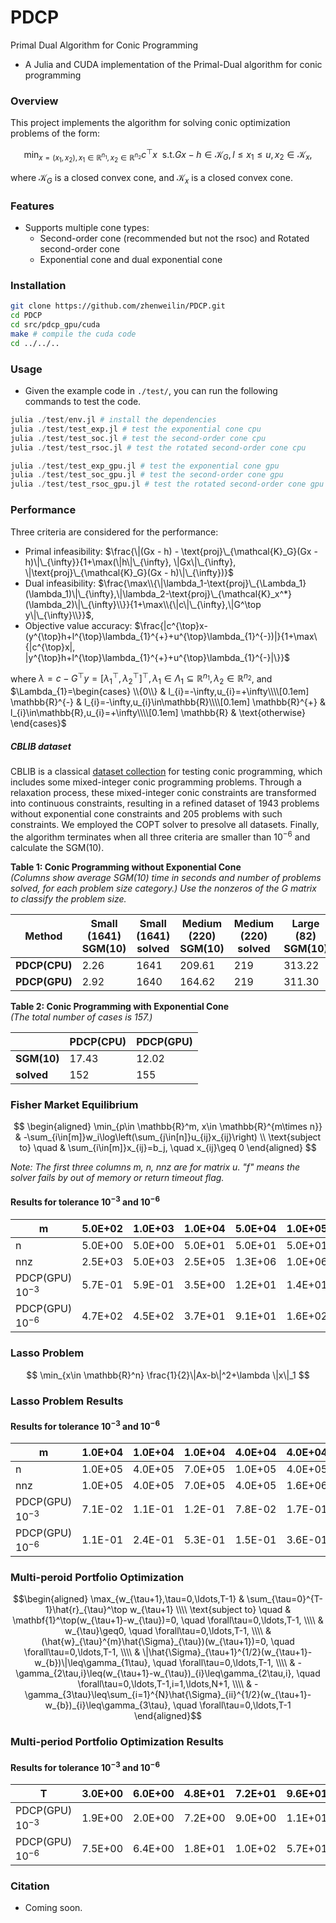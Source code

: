 # PDCP
Primal Dual Algorithm for Conic Programming
- A Julia and CUDA implementation of the Primal-Dual algorithm for conic programming

### Overview
This project implements the algorithm for solving conic optimization problems of the form:

$$\min_{x=(x_1,x_2),x_1\in \mathbb{R}^{n_1}, x_2\in \mathbb{R}^{n_2}} c^{\top} x\ \  \text{s.t.} Gx-h\in \mathcal{K}_G, l\leq x_1\leq u, x_2 \in \mathcal{K}_x,$$

where $\mathcal{K}_G$ is a closed convex cone, and $\mathcal{K}_x$ is a closed convex cone.



### Features
- Supports multiple cone types:
    - Second-order cone (recommended but not the rsoc) and Rotated second-order cone
    - Exponential cone and dual exponential cone


### Installation
```bash
git clone https://github.com/zhenweilin/PDCP.git
cd PDCP
cd src/pdcp_gpu/cuda
make # compile the cuda code
cd ../../..
```


### Usage
- Given the example code in `./test/`, you can run the following commands to test the code.
```julia
julia ./test/env.jl # install the dependencies
julia ./test/test_exp.jl # test the exponential cone cpu
julia ./test/test_soc.jl # test the second-order cone cpu
julia ./test/test_rsoc.jl # test the rotated second-order cone cpu

julia ./test/test_exp_gpu.jl # test the exponential cone gpu
julia ./test/test_soc_gpu.jl # test the second-order cone gpu
julia ./test/test_rsoc_gpu.jl # test the rotated second-order cone gpu
```


### Performance
Three criteria are considered for the performance:
- Primal infeasibility: $\frac{\|(Gx - h) - \text{proj}\_{\mathcal{K}_G}(Gx - h)\|\_{\infty}}{1+\max(\|h\|\_{\infty}, \|Gx\|\_{\infty}, \|\text{proj}\_{\mathcal{K}_G}(Gx - h)\|\_{\infty})}$
- Dual infeasibility: $\frac{\max\\{\|\lambda_1-\text{proj}\_{\Lambda_1}(\lambda_1)\|\_{\infty},\|\lambda_2-\text{proj}\_{\mathcal{K}_x^*}(\lambda_2)\|\_{\infty}\\}}{1+\max\\{\|c\|\_{\infty},\|G^\top y\|\_{\infty}\\}}$, 
- Objective value accuracy: $\frac{|c^{\top}x-(y^{\top}h+l^{\top}\lambda_{1}^{+}+u^{\top}\lambda_{1}^{-})|}{1+\max\{|c^{\top}x|, |y^{\top}h+l^{\top}\lambda_{1}^{+}+u^{\top}\lambda_{1}^{-}|\}}$

where $\lambda=c-G^{\top}y=[\lambda_{1}^{\top},\lambda_{2}^{\top}]^{\top},\lambda_1\in \Lambda_1 \subseteq \mathbb{R}^{n_1}, \lambda_2\in \mathbb{R}^{n_2}$, and 
$\Lambda_{1}=\begin{cases}
    \\{0\\} & l_{i}=-\infty,u_{i}=+\infty\\\\[0.1em]
    \mathbb{R}^{-} & l_{i}=-\infty,u_{i}\in\mathbb{R}\\\\[0.1em]
    \mathbb{R}^{+} & l_{i}\in\mathbb{R},u_{i}=+\infty\\\\[0.1em]
    \mathbb{R} & \text{otherwise}
\end{cases}$

##### CBLIB dataset
CBLIB is a classical [dataset collection](https://cblib.zib.de/download/all/) for testing conic programming, which includes some mixed-integer conic programming problems. Through a relaxation process, these mixed-integer conic constraints are transformed into continuous constraints, resulting in a refined dataset of 1943 problems without exponential cone constraints and 205 problems with such constraints. We employed the COPT solver to presolve all datasets.
Finally, the algorithm terminates when all three criteria are smaller than $10^{-6}$ and calculate the SGM(10).

**Table 1: Conic Programming without Exponential Cone**  
*(Columns show average SGM(10) time in seconds and number of problems solved, for each problem size category.) Use the nonzeros of the G matrix to classify the problem size.*

| **Method**      | **Small (1641)<br>SGM(10)** | **Small (1641)<br>solved** | **Medium (220)<br>SGM(10)** | **Medium (220)<br>solved** | **Large (82)<br>SGM(10)** | **Large (82)<br>solved** | **Total (1943)<br>SGM(10)** | **Total (1943)<br>solved** |
|-----------------|-----------------------------|----------------------------|-----------------------------|----------------------------|---------------------------|---------------------------|-----------------------------|----------------------------|
| **PDCP(CPU)**   | 2.26                       | 1641                       | 209.61                      | 219                        | 313.22                    | 80                        | 2.74                        | 1940                       |
| **PDCP(GPU)**   | 2.92                       | 1640                       | 164.62                      | 219                        | 311.30                    | 82                        | 2.27                        | 1941                       |


**Table 2: Conic Programming with Exponential Cone**  
*(The total number of cases is 157.)*

|                | **PDCP(CPU)** | **PDCP(GPU)** |
|----------------|----------------|------------|
| **SGM(10)**    | 17.43          | 12.02       |
| **solved**     | 152           | 155        |


### Fisher Market Equilibrium
$$
\begin{aligned}
\min_{p\in \mathbb{R}^m, x\in \mathbb{R}^{m\times n}} & -\sum_{i\in[m]}w_i\log\left(\sum_{j\in[n]}u_{ij}x_{ij}\right) \\
\text{subject to} \quad & \sum_{i\in[m]}x_{ij}=b_j, \quad x_{ij}\geq 0
\end{aligned}
$$


*Note: The first three columns m, n, nnz are for matrix u. "f" means the solver fails by out of memory or return timeout flag.*

#### Results for tolerance $10^{-3}$ and $10^{-6}$
| m | 5.0E+02 | 1.0E+03 | 1.0E+04 | 5.0E+04 | 1.0E+05 | 1.0E+05 | 1.0E+05 | 1.2E+05 | 1.5E+05 | 1.8E+05 | 2.0E+05 | 2.2E+05 | 2.5E+05 | 2.8E+05 |
|---|----|----|----|----|----|----|----|----|----|----|----|----|----|----|
| n | 5.0E+00 | 5.0E+00 | 5.0E+01 | 5.0E+01 | 5.0E+01 | 5.0E+02 | 1.0E+03 | 1.0E+03 | 1.0E+03 | 1.0E+03 | 1.0E+03 | 1.0E+03 | 1.0E+03 | 1.0E+03 |
| nnz | 2.5E+03 | 5.0E+03 | 2.5E+05 | 1.3E+06 | 1.0E+06 | 1.0E+07 | 2.0E+07 | 2.5E+07 | 3.0E+07 | 3.5E+07 | 4.0E+07 | 4.5E+07 | 5.0E+07 | 5.5E+07 |
| PDCP(GPU) $10^{-3}$ | 5.7E-01 | 5.9E-01 | 3.5E+00 | 1.2E+01 | 1.4E+01 | 4.2E+02 | 3.8E+02 | 5.9E+02 | 6.6E+02 | 1.1E+03 | 1.0E+03 | 1.3E+03 | 1.8E+03 | 1.6E+03 |
| PDCP(GPU) $10^{-6}$ |  4.7E+02 | 4.5E+02 | 3.7E+01 | 9.1E+01 | 1.6E+02 |2.9E+03 | 3.3E+03 | 5.0E+03 | 1.0E+04  | 7.3E+03 | 1.6E+04 | 9.4E+03  | 1.2E+04 | 1.2E+04 |



### Lasso Problem 
$$
\min_{x\in \mathbb{R}^n} \frac{1}{2}\|Ax-b\|^2+\lambda \|x\|_1
$$

### Lasso Problem Results

#### Results for tolerance $10^{-3}$ and $10^{-6}$

| m | 1.0E+04 | 1.0E+04 | 1.0E+04 | 4.0E+04 | 4.0E+04 | 4.0E+04 | 7.0E+04 | 7.0E+04 | 7.0E+04 | 1.0E+05 | 1.0E+05 | 1.0E+05 | 4.0E+05 | 4.0E+05 | 4.0E+05 | 7.0E+05 | 7.0E+05 | 7.0E+05 | 7.5E+05 |
|---|----|----|----|----|----|----|----|----|----|----|----|----|----|----|----|----|----|----|----|
| n | 1.0E+05 | 4.0E+05 | 7.0E+05 | 1.0E+05 | 4.0E+05 | 7.0E+05 | 1.0E+05 | 4.0E+05 | 7.0E+05 | 1.0E+06 | 4.0E+06 | 7.0E+06 | 1.0E+06 | 4.0E+06 | 7.0E+06 | 1.0E+06 | 4.0E+06 | 7.0E+06 | 7.5E+06 |
| nnz | 1.0E+05 | 4.0E+05 | 7.0E+05 | 4.0E+05 | 1.6E+06 | 2.8E+06 | 7.0E+05 | 2.8E+06 | 4.9E+06 | 1.0E+07 | 4.0E+07 | 7.0E+07 | 4.0E+07 | 1.6E+08 | 2.8E+08 | 7.0E+07 | 2.8E+08 | 4.9E+08 | 5.6E+08 |
| PDCP(GPU) $10^{-3}$ | 7.1E-02 | 1.1E-01 | 1.2E-01 | 7.8E-02 | 1.7E-01 | 3.0E-01 | 1.3E-01 | 2.6E-01 | 2.9E-01 | 5.5E-01 | 9.1E+00 | 1.9E+01 | 3.3E+00 | 3.6E+01 | 1.2E+02 | 5.6E+00 | 6.2E+01 | 3.2E+02 | 4.7E+02 |
| PDCP(GPU) $10^{-6}$ | 1.1E-01 | 2.4E-01 | 5.3E-01 | 1.5E-01 | 3.6E-01 | 6.1E-01 | 2.1E-01 | 5.9E-01 | 8.4E-01 | 1.4E+00 | 2.6E+01 | 5.6E+01 | 7.5E+00 | 8.0E+01 | 2.6E+02 | 1.3E+01 | 2.6E+02 | 5.2E+02 | 6.0E+02 |

### Multi-peroid Portfolio Optimization
$$\begin{aligned}
\max_{w_{\tau+1},\tau=0,\ldots,T-1} & \sum_{\tau=0}^{T-1}\hat{r}_{\tau}^\top w_{\tau+1} \\\\
\text{subject to} \quad & \mathbf{1}^\top(w_{\tau+1}-w_{\tau})=0, \quad \forall\tau=0,\ldots,T-1, \\\\
& w_{\tau}\geq0, \quad \forall\tau=0,\ldots,T-1, \\\\
& (\hat{w}_{\tau}^{m}\hat{\Sigma}_{\tau})(w_{\tau+1})=0, \quad \forall\tau=0,\ldots,T-1, \\\\
& \|\hat{\Sigma}_{\tau+1}^{1/2}(w_{\tau+1}-w_{b})\|\leq\gamma_{1\tau}, \quad \forall\tau=0,\ldots,T-1, \\\\
& -\gamma_{2\tau,i}\leq(w_{\tau+1}-w_{\tau})_{i}\leq\gamma_{2\tau,i}, \quad \forall\tau=0,\ldots,T-1,i=1,\ldots,N+1, \\\\
& -\gamma_{3\tau}\leq\sum_{i=1}^{N}\hat{\Sigma}_{ii}^{1/2}(w_{\tau+1}-w_{b})_{i}\leq\gamma_{3\tau}, \quad \forall\tau=0,\ldots,T-1
\end{aligned}$$

### Multi-period Portfolio Optimization Results

#### Results for tolerance $10^{-3}$ and $10^{-6}$

| T | 3.0E+00 | 6.0E+00 | 4.8E+01 | 7.2E+01 | 9.6E+01 | 3.6E+02 | 7.2E+02 | 1.4E+03 | 2.2E+03 | 2.9E+03 | 3.6E+03 |
|---|----|----|----|----|----|----|----|----|----|----|----|
| PDCP(GPU) $10^{-3}$ | 1.9E+00 | 2.0E+00 | 7.2E+00 | 9.0E+00 | 1.1E+01 | 5.1E+01 | 7.1E+01 | 4.9E+02 | 5.8E+02 | 9.3E+02 | 1.1E+03 |
| PDCP(GPU) $10^{-6}$ | 7.5E+00 | 6.4E+00 | 1.8E+01 | 1.0E+02 | 5.7E+01 | 4.2E+02 | 1.4E+03 | 3.4E+03 | 1.0E+03 | 6.5E+03 | 9.0E+03 |



### Citation
- Coming soon.
